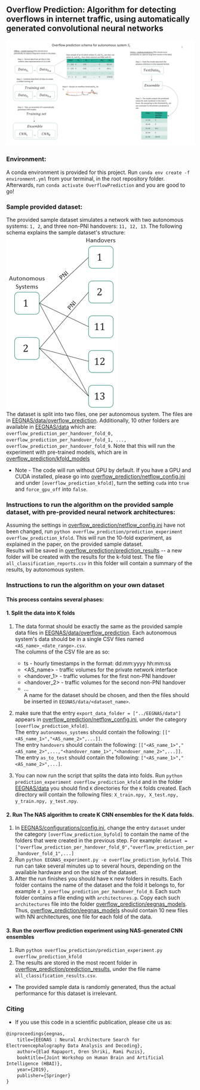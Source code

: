 ## Overflow Prediction: Algorithm for detecting overflows in internet traffic, using automatically generated convolutional neural networks
![overflow prediction schema](overflow_prediction_schema.jpg "Overflow Prediction Schema")

### Environment:
A conda environment is provided for this project. Run `conda env create -f environment.yml` from your terminal,
in the root repository folder. Afterwards, run `conda activate OverflowPrediction` and you are good to go!

### Sample provided dataset:
The provided sample dataset simulates a network with two autonomous systems: `1, 2`,
and three non-PNI handovers: `11, 12, 13`. The following schema explains the sample dataset's structure:  
![sample_dataset schema](sample_dataset.png "Sample Dataset Schema")    
The dataset is split into two files, one per autonomous system. The files are in [EEGNAS/data/overflow_prediction](EEGNAS/data/overflow_prediction).
Additionally, 10 other folders are available in [EEGNAS/data](EEGNAS/data) which are: 
`overflow_prediction_per_handover_fold_0, overflow_prediction_per_handover_fold_1, ..., overflow_prediction_per_handover_fold_9`. Note
that this will run the experiment with pre-trained models, which are in 
[overflow_prediction/kfold_models](overflow_prediction/kfold_models)
  
* Note - The code will run without GPU by default. If you have a GPU and CUDA installed, please go into
[overflow_prediction/netflow_config.ini](overflow_prediction/netflow_config.ini) and under
  `[overflow_prediction_kfold]`, turn the setting `cuda` into `true` and `force_gpu_off` into `false`.

### Instructions to run the algorithm on the provided sample dataset, with pre-provided neural network architectures:
Assuming the settings in [overflow_prediction/netflow_config.ini](overflow_prediction/netflow_config.ini) have
not been changed, run `python overflow_prediction/prediction_experiment overflow_prediction_kfold`.
This will run the 10-fold experiment, as explained in the paper, on the provided sample dataset.  
Results will be saved in [overflow_prediction/prediction_results](overflow_prediction/prediction_results) -- a new
folder will be created with the results for the k-fold test. The file `all_classification_reports.csv` in this
folder will contain a summary of the results, by autonomous system.
### Instructions to run the algorithm on your own dataset  
#### This process contains several phases:
#### 1. Split the data into K folds
1. The data format should be exactly the same as the provided sample data files in
[EEGNAS/data/overflow_prediction](EEGNAS/data/overflow_prediction). Each autonomous system's data should be in a single CSV files named
`<AS_name>_<date_range>.csv`.  
The columns of the CSV file are as so:  
   * ts - hourly timestamps in the format: dd:mm:yyyy hh:mm:ss
    * <AS_name> - traffic volumes for the private network interface
    * <handover_1> - traffic volumes for the first non-PNI handover
    * <handover_2> - traffic volumes for the second non-PNI handover
    * ...  
    A name for the dataset should be chosen, and then the files should be inserted in
  `EEGNAS/data/<dataset_name>`.

2. make sure that the entry `export_data_folder = ["../EEGNAS/data"]` appears in
[overflow_prediction/netflow_config.ini](overflow_prediction/netflow_config.ini), under the category `[overflow_prediction_kfold]`.  
The entry `autonomous_systems` should contain the following: `[["<AS_name_1>","<AS_name_2>",...]]`.  
The entry `handovers` should contain the following: `[["<AS_name_1>","<AS_name_2>",...,"<handover_name_1>","<handover_name_2>",...]]`.  
The entry `as_to_test` should contain the following: `["<AS_name_1>","<AS_name_2>",...]`.  
   
3. You can now run the script that splits the data into folds. Run `python prediction_experiment overflow_prediction_kfold`
and in the folder [EEGNAS/data](EEGNAS/data) you should find `K` directories for the `K` folds created. Each directory will
contain the following files: `X_train.npy, X_test.npy, y_train.npy, y_test.npy`.
   
#### 2. Run The NAS algorithm to create K CNN ensembles for the K data folds.
1. In [EEGNAS/configurations/config.ini](EEGNAS/configurations/config.ini), change the entry `dataset` under the category `[overflow_prediction_byfold]`
to contain the name of the folders that were created in the previous step. For example: `dataset = ["overflow_prediction_per_handover_fold_0","overflow_prediction_per_handover_fold_1",...]`
2. Run `python EEGNAS_experiment.py -e overflow_prediction_byfold`. This run can take several minutes up to several hours,
depending on the available hardware and on the size of the dataset.
3. After the run finishes you should have `K` new folders in results. Each folder contains the name of the dataset
and the fold it belongs to, for example `4_3_overflow_prediction_per_handover_fold_0`. Each such folder
contains a file ending with `architectures.p`. Copy each such `architectures` file into the folder
[overflow_prediction/eegnas_models](overflow_prediction/eegnas_models). Thus, [overflow_prediction/eegnas_models](overflow_prediction/eegnas_models) should contain 10 new files with NN architectures,
one file for each fold of the data.  

#### 3. Run the overflow prediction experiment using NAS-generated CNN ensembles  
1. Run `python overflow_prediction/prediction_experiment.py overflow_prediction_kfold`
2. The results are stored in the most recent folder in [overflow_prediction/prediction_results](overflow_prediction/prediction_results),
under the file name `all_classification_results.csv`.
* The provided sample data is randomly generated, thus the actual performance for this dataset is irrelevant.


### Citing
* If you use this code in a scientific publication, please cite us as:
```
@inproceedings{eegnas,
	title={EEGNAS : Neural Architecture Search for Electroencephalography Data Analysis and Decoding},
	author={Elad Rapaport, Oren Shriki, Rami Puzis},
	booktitle={Joint Workshop on Human Brain and Artificial Intelligence (HBAI)},
	year={2019},
	publisher={Springer}
}
```